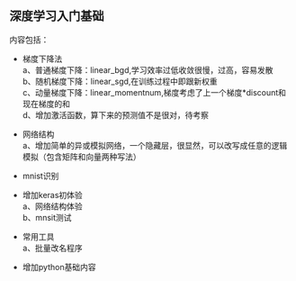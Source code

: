 ﻿## 深度学习入门基础

内容包括：
* 梯度下降法
  </br>a、普通梯度下降：linear_bgd,学习效率过低收敛很慢，过高，容易发散
  </br>b、随机梯度下降：linear_sgd,在训练过程中即跟新权重
  </br>c、动量梯度下降：linear_momentnum,梯度考虑了上一个梯度*discount和现在梯度的和
  </br>d、增加激活函数，算下来的预测值不是很对，待考察
  
* 网络结构
  </br>a、增加简单的异或模拟网络，一个隐藏层，很显然，可以改写成任意的逻辑模拟（包含矩阵和向量两种写法）
* mnist识别
* 增加keras初体验
  </br>a、网络结构体验
  </br>b、mnsit测试
  
* 常用工具
  </br>a、批量改名程序
 
* 增加python基础内容
